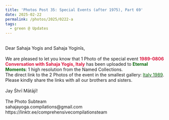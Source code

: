 ```yaml
---
title: 'Photos Post 35: Special Events (after 1975), Part 69'
date: 2025-02-22
permalink: /photos/2025/0222-a
tags:
  - green @ Updates
---
```


<p>
<br>
Dear Sahaja Yogis and Sahaja Yoginīs,<br>
<br>
We are pleased to let you know that 1 Photo of the special event <font color="Crimson"><b> 1989-0806 Conversation with Sahaja Yogis, Italy</b></font> has been uploaded to <font color="DarkGreen"><b>Eternal Moments</b></font>: 1 high resolution from the Named Collections.<br>
The direct link to the 2 Photos of the event in the smallest gallery: <a href="https://eternalmoments.smugmug.com/Countries/Italy/1989"><font color="DarkGreen">Italy 1989</font></a>.<br>
Please kindly share the links with all our brothers and sisters.<br>
<br>
Jay Śhrī Mātājī!<br>
<br>
The Photo Subteam<br>
sahajayoga.compilations@gmail.com<br>
https://linktr.ee/comprehensivecompilationsteam
</p>